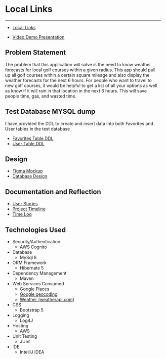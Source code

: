 # Local Links
--- ---

- [Local Links](http://locallinks2-env.eba-spczqxvp.us-east-2.elasticbeanstalk.com/)

- [Video Demo Presentation](https://youtu.be/vwDCLfiN03U)
## Problem Statement
The problem that this application will solve is the need to know weather forecasts for local golf courses within a
given radius.  This app should pull up all golf courses within a certain square mileage and also display the weather
forecasts for the next 6 hours. For people who want to travel to new golf courses, it would be helpful to get a list
of all your options as well as know if it will rain in that location in the next 6 hours.  This will save people time,
gas, and wasted time.  

## Test Database MYSQL dump

I have provided the DDL to create and insert data into both Favorites and User tables in the test database

- [Favorites Table DDL](test_LocalLinks_favorites.sql)
- [User Table DDL](test_LocalLinks_user.sql)

## Design
- [Figma Mockup](https://www.figma.com/file/I1TPpRz8sZ3vOxRZ0Ss6iw/Local-Links?node-id=0%3A1)
- [Database Design](designDocuments/databaseDesign.md)

## Documentation and Reflection
- [User Stories](designDocuments/userStories.md)
- [Project Timeline](designDocuments/projectTimeline.md)
- [Time Log](designDocuments/timeLog.md)

## Technologies Used

* Security/Authentication
  * AWS Cognito
* Database
  * MySql 8
* ORM Framework
  * Hibernate 5
* Dependency Management
  * Maven
* Web Services Consumed
  * [Google Places](https://developers.google.com/maps/documentation/places/web-service/search)
  * [Google geocoding](https://developers.google.com/maps/documentation/geocoding)
  * [Weather (weatherapi.com)](https://www.weatherapi.com/)
* CSS
  * Bootstrap 5
* Logging
  * Log4J
* Hosting
  * AWS
* Unit Testing
  * JUnit
* IDE
  * IntelliJ IDEA
